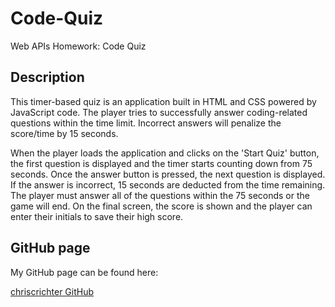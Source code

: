# Code-Quiz
Web APIs Homework: Code Quiz

## Description

This timer-based quiz is an application built in HTML and CSS powered by JavaScript code. The player tries to successfully answer coding-related questions within the time limit. Incorrect answers will penalize the score/time by 15 seconds.

When the player loads the application and clicks on the 'Start Quiz' button, the first question is displayed and the timer starts counting down from 75 seconds. Once the answer button is pressed, the next question is displayed. If the answer is incorrect, 15 seconds are deducted from the time remaining. The player must answer all of the questions within the 75 seconds or the game will end. On the final screen, the score is shown and the player can enter their initials to save their high score.

## GitHub page

My GitHub page can be found here:

[chriscrichter GitHub](https://github.com/chriscrichter)
